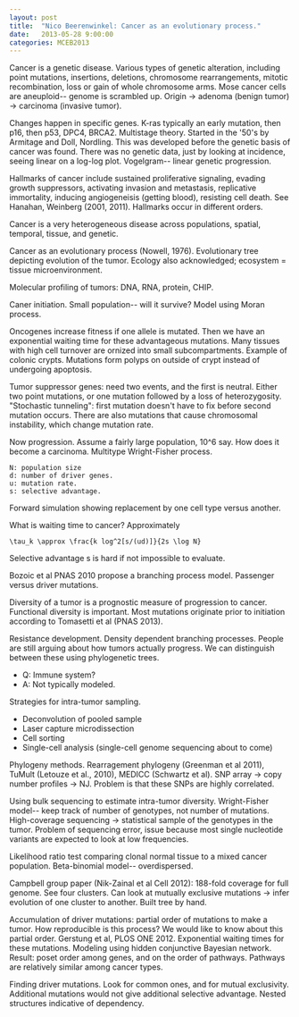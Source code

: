 ```yaml
---
layout: post
title:  "Nico Beerenwinkel: Cancer as an evolutionary process."
date:   2013-05-28 9:00:00
categories: MCEB2013
---
```


Cancer is a genetic disease.
Various types of genetic alteration, including point mutations, insertions, deletions, chromosome rearrangements, mitotic recombination, loss or gain of whole chromosome arms.
Mose cancer cells are aneuploid-- genome is scrambled up.
Origin -> adenoma (benign tumor) -> carcinoma (invasive tumor).

Changes happen in specific genes.
K-ras typically an early mutation, then p16, then p53, DPC4, BRCA2.
Multistage theory. Started in the '50's by Armitage and Doll, Nordling.
This was developed before the genetic basis of cancer was found.
There was no genetic data, just by looking at incidence, seeing linear on a log-log plot.
Vogelgram-- linear genetic progression.

Hallmarks of cancer include sustained proliferative signaling, evading growth suppressors, activating invasion and metastasis, replicative immortality, inducing angiogeneisis (getting blood), resisting cell death. See Hanahan, Weinberg (2001, 2011).
Hallmarks occur in different orders.

Cancer is a very heterogeneous disease across populations, spatial, temporal, tissue, and genetic.

Cancer as an evolutionary process (Nowell, 1976).
Evolutionary tree depicting evolution of the tumor.
Ecology also acknowledged; ecosystem = tissue microenvironment.

Molecular profiling of tumors: DNA, RNA, protein, CHIP.

Caner initiation.
Small population-- will it survive?
Model using Moran process.

Oncogenes increase fitness if one allele is mutated.
Then we have an exponential waiting time for these advantageous mutations.
Many tissues with high cell turnover are ornized into small subcompartments.
Example of colonic crypts.
Mutations form polyps on outside of crypt instead of undergoing apoptosis.

Tumor suppressor genes: need two events, and the first is neutral.
Either two point mutations, or one mutation followed by a loss of heterozygosity.
"Stochastic tunneling": first mutation doesn't have to fix before second mutation occurs.
There are also mutations that cause chromosomal instability, which change mutation rate.

Now progression. Assume a fairly large population, 10^6 say. How does it become a carcinoma.
Multitype Wright-Fisher process.

    N: population size
    d: number of driver genes.
    u: mutation rate.
    s: selective advantage.

Forward simulation showing replacement by one cell type versus another.

What is waiting time to cancer?
Approximately

    \tau_k \approx \frac{k log^2[s/(ud)]}{2s \log N}

Selective advantage s is hard if not impossible to evaluate.

Bozoic et al PNAS 2010 propose a branching process model.
Passenger versus driver mutations.

Diversity of a tumor is a prognostic measure of progression to cancer.
Functional diversity is important.
Most mutations originate prior to initiation according to Tomasetti et al (PNAS 2013).

Resistance development.
Density dependent branching processes.
People are still arguing about how tumors actually progress.
We can distinguish between these using phylogenetic trees.

* Q: Immune system?
* A: Not typically modeled.

Strategies for intra-tumor sampling.

* Deconvolution of pooled sample
* Laser capture microdissection
* Cell sorting
* Single-cell analysis (single-cell genome sequencing about to come)

Phylogeny methods.
Rearragement phylogeny (Greenman et al 2011), TuMult (Letouze et al., 2010), MEDICC (Schwartz et al).
SNP array -> copy number profiles -> NJ.
Problem is that these SNPs are highly correlated.

Using bulk sequencing to estimate intra-tumor diversity.
Wright-Fisher model-- keep track of number of genotypes, not number of mutations.
High-coverage sequencing -> statistical sample of the genotypes in the tumor.
Problem of sequencing error, issue because most single nucleotide variants are expected to look at low frequencies.

Likelihood ratio test comparing clonal normal tissue to a mixed cancer population.
Beta-binomial model-- overdispersed.

Campbell group paper (Nik-Zainal et al Cell 2012): 188-fold coverage for full genome.
See four clusters.
Can look at mutually exclusive mutations -> infer evolution of one cluster to another.
Built tree by hand.

Accumulation of driver mutations: partial order of mutations to make a tumor.
How reproducible is this process? We would like to know about this partial order.
Gerstung et al, PLOS ONE 2012.
Exponential waiting times for these mutations.
Modeling using hidden conjunctive Bayesian network.
Result: poset order among genes, and on the order of pathways.
Pathways are relatively similar among cancer types.

Finding driver mutations.
Look for common ones, and for mutual exclusivity.
Additional mutations would not give additional selective advantage.
Nested structures indicative of dependency.






